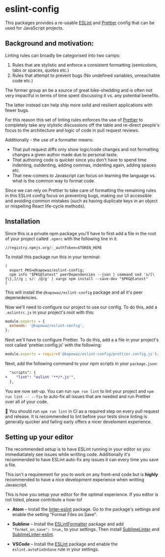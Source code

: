 # eslint-config

This packages provides a re-usable [ESLint][1] and [Prettier][2] config that can
be used for JavaScript projects.

## Background and motivation:

Linting rules can broadly be categorised into two camps:

1. Rules that are stylistic and enforce a consistent formatting (semicolons,
   tabs or spaces, quotes etc.)
2. Rules that attempt to prevent bugs (No undefined variables, unreachable code
   etc.)

The former group an be a source of great bike-shedding and is often not very
impactful in terms of time spent discussing it vs. any potential benefits.

The latter instead can help ship more solid and resilient applications with
fewer bugs.

For this reason this set of linting rules enforces the use of [Prettier][2] to
completely take any stylistic discussions off the table and re-direct people's
focus to the architecture and logic of code in pull request reviews.

Additionally - the use of a formatter means:

- That pull request diffs only show logic/code changes and not formatting
  changes a given author made due to personal taste.
- That authoring code is quicker since you don't have to spend time indenting,
  outdenting, adding commas, indenting again, adding spaces etc.
- That new-comers to Javascript can focus on learning the language vs. what is
  the common way to format code.

Since we can rely on Prettier to take care of formatting the remaining rules in
this ESLint config focus on preventing bugs, making our UI accessible and
avoiding common mistakes (such as having duplicate keys in an object or
mispelling React life-cycle methods).

## Installation

Since this is a private npm package you'll have to first add a file in the root
of your project called `.npmrc` with the following line in it.

```
//registry.npmjs.org/:_authToken=$TOKEN_HERE
```

To install this package run this in your terminal:

```
(
  export PKG=@kapowaz/eslint-config;
  npm info "$PKG@latest" peerDependencies --json | command sed 's/[\{\},]//g ; s/: /@/g' | xargs npm install --save-dev "$PKG@latest"
)
```

This will install the `@kapowaz/eslint-config` package and all it's peer
depenedencies.

Now we'll need to configure our project to use our config. To do this, add a
`.eslintrc.js` in your project's root with this:

```js
module.exports = {
  extends: '@kapowaz/eslint-config',
};
```

Next we'll have to configure Prettier. To do this, add a a file in your
project's root called 'prettier.config.js' with the following:

```js
module.exports = require('@kapowaz/eslint-config/prettier.config.js');
```

Next, add the following command to your npm scripts in your `package.json`:

```diff
  "scripts": {
+    "lint": "eslint '**/*.js'",
  },
```

You are now set-up. You can run `npm run lint` to lint your project and `npm run
lint -- --fix` to auto-fix all issues that are needed and run Prettier over all
of your code.

:vertical_traffic_light: You should run `npm run lint` in CI as a required step
on every pull request and release. It is recommended to lint before your tests
since linting is generally quicker and failing early offers a nicer develoment
experience.

## Setting up your editor

The recommended setup is to have ESLint running in your editor so you
immediatiately see issues while writting code. Additionally it's recommended to
have ESLint auto-fix any issues it can every time you save a file.

This isn't a requirement for you to work on any front-end code but is **highly**
recommended to have a nice development experience when writting Javascript.

This is how you setup your editor for the optimal experience. If you editor is
not listed, please contribute a how-to!

- **Atom** – Install the [linter-eslint](https://atom.io/packages/linter-eslint)
  package. Go to the package's settings and enable the setting "Format Files on
  Save".

- **Sublime** – Install the
  [ESLintFormatter](https://github.com/TheSavior/ESLint-Formatter) package and
  add `"format_on_save": true,` to your settings. Then install
  [SublimeLinter](http://www.sublimelinter.com/en/stable/) and
  [SublimeLinter-eslint](https://github.com/SublimeLinter/SublimeLinter-eslint).

- **VSCode** – Install the
  [ESLint](https://marketplace.visualstudio.com/items?itemName=dbaeumer.vscode-eslint)
  package and enable the `eslint.autoFixOnSave` rule in your settings.

[1]: https://eslint.org/
[2]: https://prettier.io/
